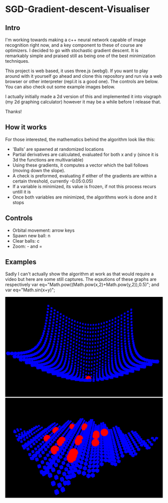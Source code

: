 # SGD-Gradient-descent-Visualiser

## Intro

I'm working towards making a c++ neural network capable of image recognition right now, and a key component to these of course are optimizers. I decided to go with stochastic gradient descent. It is remarkably simple and praised still as being one of the best minimization techniques.

This project is web based, it uses three.js (webgl). If you want to play around with it yourself go ahead and clone this repository and run via a web browser or other interpreter (repl.it is a good one). The controls are below. You can also check out some example images below.

I actually initially made a 2d version of this and implemented it into visgraph (my 2d graphing calculator) however it may be a while before I release that.

Thanks!

## How it works

For those interested, the mathematics behind the algorithm look like this:
* 'Balls' are spawned at randomized locations
* Partial derivatives are calculated, evaluated for both x and y (since it is 3d the functions are multivariable)
* Using these gradients, it computes a vector which the ball follows (moving down the slope).
* A check is preformed, evaluating if either of the gradients are within a certain threshold, currently -0.05:0.05)
* If a variable is minimized, its value is frozen, if not this process recurs untill it is
* Once both variables are minimized, the algorithms work is done and it stops


## Controls

* Orbital movement: arrow keys
* Spawn new ball: n
* Clear balls: c
* Zoom: - and =


## Examples


Sadly I can't actually show the algorithm at work as that would require a video but here are some still captures. The eqautions of these graphs are respectively var eq="Math.pow((Math.pow(x,2)+Math.pow(y,2)),0.5)"; and var eq="Math.sin(x+y)";


![Image](https://github.com/HamishHamiltonSmith/SGD-Gradient-descent-Visualiser/blob/main/examples/Screenshot%202022-06-29%208.39.26%20PM.png)
![Image](https://github.com/HamishHamiltonSmith/SGD-Gradient-descent-Visualiser/blob/main/examples/Screenshot%202022-06-29%208.43.25%20PM.png)
